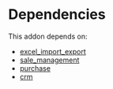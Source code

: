 # Dependencies

This addon depends on:

- [excel_import_export](../../odoo-bringout-oca-server-tools-excel_import_export)
- [sale_management](../../odoo-bringout-oca-ocb-sale_management)
- [purchase](../../odoo-bringout-oca-ocb-purchase)
- [crm](../../odoo-bringout-oca-ocb-crm)
